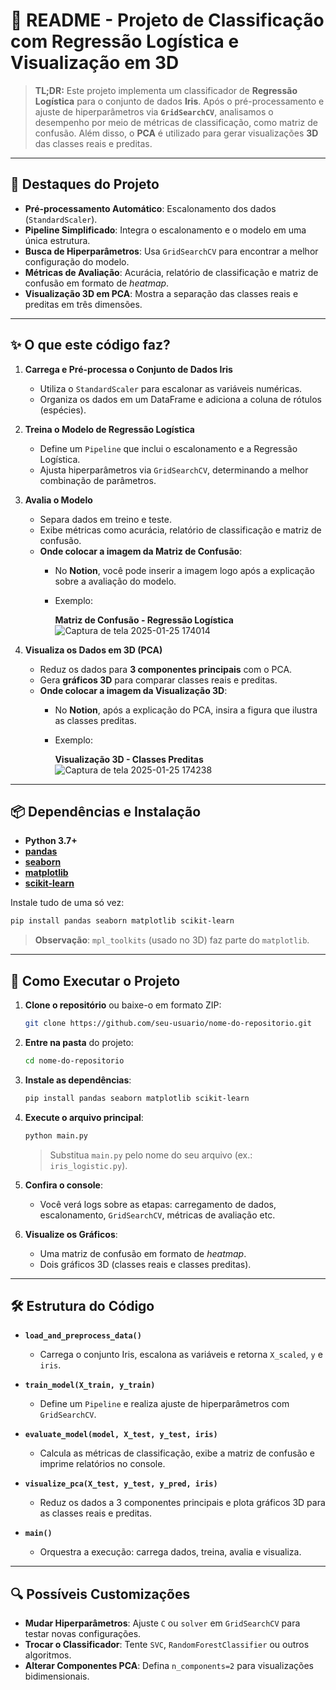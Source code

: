 # 📝 **README - Projeto de Classificação com Regressão Logística e Visualização em 3D**

> **TL;DR:** Este projeto implementa um classificador de **Regressão Logística** para o conjunto de dados **Iris**. Após o pré-processamento e ajuste de hiperparâmetros via **`GridSearchCV`**, analisamos o desempenho por meio de métricas de classificação, como matriz de confusão. Além disso, o **PCA** é utilizado para gerar visualizações **3D** das classes reais e preditas.

---

## 📌 **Destaques do Projeto**
- **Pré-processamento Automático**: Escalonamento dos dados (`StandardScaler`).
- **Pipeline Simplificado**: Integra o escalonamento e o modelo em uma única estrutura.
- **Busca de Hiperparâmetros**: Usa `GridSearchCV` para encontrar a melhor configuração do modelo.
- **Métricas de Avaliação**: Acurácia, relatório de classificação e matriz de confusão em formato de *heatmap*.
- **Visualização 3D em PCA**: Mostra a separação das classes reais e preditas em três dimensões.

---

## ✨ **O que este código faz?**
1. **Carrega e Pré-processa o Conjunto de Dados Iris**  
   - Utiliza o `StandardScaler` para escalonar as variáveis numéricas.  
   - Organiza os dados em um DataFrame e adiciona a coluna de rótulos (espécies).

2. **Treina o Modelo de Regressão Logística**  
   - Define um `Pipeline` que inclui o escalonamento e a Regressão Logística.  
   - Ajusta hiperparâmetros via `GridSearchCV`, determinando a melhor combinação de parâmetros.

3. **Avalia o Modelo**  
   - Separa dados em treino e teste.  
   - Exibe métricas como acurácia, relatório de classificação e matriz de confusão.  
   - **Onde colocar a imagem da Matriz de Confusão**:  
     - No **Notion**, você pode inserir a imagem logo após a explicação sobre a avaliação do modelo.  
     - Exemplo:

       **Matriz de Confusão - Regressão Logística**  
       ![Captura de tela 2025-01-25 174014](https://github.com/user-attachments/assets/8332c228-4de9-438c-bf73-5be720ba6fdf)

4. **Visualiza os Dados em 3D (PCA)**  
   - Reduz os dados para **3 componentes principais** com o PCA.  
   - Gera **gráficos 3D** para comparar classes reais e preditas.  
   - **Onde colocar a imagem da Visualização 3D**:  
     - No **Notion**, após a explicação do PCA, insira a figura que ilustra as classes preditas.  
     - Exemplo:

       **Visualização 3D - Classes Preditas**  
       ![Captura de tela 2025-01-25 174238](https://github.com/user-attachments/assets/a0178f90-0a35-4a03-994e-735bf93f9b22)
---

## 📦 **Dependências e Instalação**
- **Python 3.7+**  
- [**pandas**](https://pandas.pydata.org/)  
- [**seaborn**](https://seaborn.pydata.org/)  
- [**matplotlib**](https://matplotlib.org/)  
- [**scikit-learn**](https://scikit-learn.org/stable/)  

Instale tudo de uma só vez:
```bash
pip install pandas seaborn matplotlib scikit-learn
```
> **Observação**: `mpl_toolkits` (usado no 3D) faz parte do `matplotlib`.

---

## 🏃 **Como Executar o Projeto**
1. **Clone o repositório** ou baixe-o em formato ZIP:
   ```bash
   git clone https://github.com/seu-usuario/nome-do-repositorio.git
   ```
2. **Entre na pasta** do projeto:
   ```bash
   cd nome-do-repositorio
   ```
3. **Instale as dependências**:
   ```bash
   pip install pandas seaborn matplotlib scikit-learn
   ```
4. **Execute o arquivo principal**:
   ```bash
   python main.py
   ```
   > Substitua `main.py` pelo nome do seu arquivo (ex.: `iris_logistic.py`).

5. **Confira o console**:  
   - Você verá logs sobre as etapas: carregamento de dados, escalonamento, `GridSearchCV`, métricas de avaliação etc.

6. **Visualize os Gráficos**:  
   - Uma matriz de confusão em formato de *heatmap*.  
   - Dois gráficos 3D (classes reais e classes preditas).

---
## 🛠️ **Estrutura do Código**
- **`load_and_preprocess_data()`**  
  - Carrega o conjunto Iris, escalona as variáveis e retorna `X_scaled`, `y` e `iris`.  

- **`train_model(X_train, y_train)`**  
  - Define um `Pipeline` e realiza ajuste de hiperparâmetros com `GridSearchCV`.  

- **`evaluate_model(model, X_test, y_test, iris)`**  
  - Calcula as métricas de classificação, exibe a matriz de confusão e imprime relatórios no console.  

- **`visualize_pca(X_test, y_test, y_pred, iris)`**  
  - Reduz os dados a 3 componentes principais e plota gráficos 3D para as classes reais e preditas.  

- **`main()`**  
  - Orquestra a execução: carrega dados, treina, avalia e visualiza.

---

## 🔍 **Possíveis Customizações**
- **Mudar Hiperparâmetros**: Ajuste `C` ou `solver` em `GridSearchCV` para testar novas configurações.  
- **Trocar o Classificador**: Tente `SVC`, `RandomForestClassifier` ou outros algoritmos.  
- **Alterar Componentes PCA**: Defina `n_components=2` para visualizações bidimensionais.
